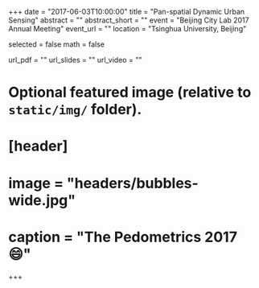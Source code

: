 +++
date = "2017-06-03T10:00:00"
title = "Pan-spatial Dynamic Urban Sensing"
abstract = ""
abstract_short = ""
event = "Beijing City Lab 2017 Annual Meeting"
event_url = ""
location = "Tsinghua University, Beijing"

selected = false
math = false

url_pdf = ""
url_slides = ""
url_video = ""

# Optional featured image (relative to `static/img/` folder).
# [header]
# image = "headers/bubbles-wide.jpg"
# caption = "The Pedometrics 2017 :smile:"

+++


